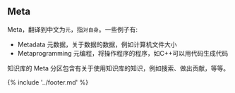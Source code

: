 ## Meta

Meta，翻译到中文为`元`，指`对自身`。一些例子有:
- Metadata 元数据，关于数据的数据，例如计算机文件大小
- Metaprogramming 元编程，将操作程序的程序，如C++可以用代码生成代码

知识库的 Meta 分区包含有关于使用知识库的知识，例如搜索、做出贡献，等等。

{% include '../footer.md' %}
